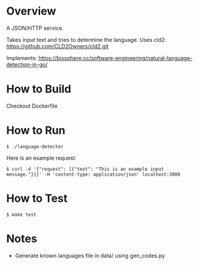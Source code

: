 # Overview

A JSON/HTTP service.

Takes input text and tries to determine the language. Uses cld2: https://github.com/CLD2Owners/cld2.git

Implements: https://biosphere.cc/software-engineering/natural-language-detection-in-go/

# How to Build

Checkout Dockerfile

# How to Run

    $ ./language-detector

Here is an example request:

    $ curl -d '{"request": [{"text": "This is an example input message."}]}' -H 'content-type: application/json' localhost:3000

# How to Test

    $ make test

# Notes

- Generate known languages file in data/ using gen_codes.py

